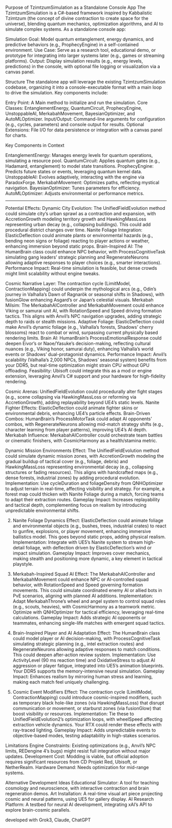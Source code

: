 Purpose of TzimtzumSimulation as a Standalone Console App
The TzimtzumSimulation is a C#-based framework inspired by Kabbalistic Tzimtzum (the concept of divine contraction to create space for the universe), blending quantum mechanics, optimization algorithms, and AI to simulate complex systems. As a standalone console app:

Simulation Goal: Model quantum entanglement, energy dynamics, and predictive behaviors (e.g., ProphecyEngine) in a self-contained environment.
Use Case: Serve as a research tool, educational demo, or prototype for integrating into larger systems later (e.g., games or streaming platforms).
Output: Display simulation results (e.g., energy levels, predictions) in the console, with optional file logging or visualization via a canvas panel.

Structure
The standalone app will leverage the existing TzimtzumSimulation codebase, organizing it into a console-executable format with a main loop to drive the simulation. Key components include:

Entry Point: A Main method to initialize and run the simulation.
Core Classes: EntanglementEnergy, QuantumCircuit, ProphecyEngine, UnstoppableAI, MerkabahMovement, BayesianOptimizer, and AutoMLOptimizer.
Input/Output: Command-line arguments for configuration (e.g., cycles, parameters) and console output for results.
Optional Extensions: File I/O for data persistence or integration with a canvas panel for charts.

Key Components in Context

EntanglementEnergy: Manages energy levels for quantum operations, simulating a resource pool.
QuantumCircuit: Applies quantum gates (e.g., Hadamard, entanglement) to model state transitions.
ProphecyEngine: Predicts future states or events, leveraging quantum kernel data.
UnstoppableAI: Evolves adaptively, interacting with the engine via ParadoxForge.
MerkabahMovement: Optimizes paths, reflecting mystical navigation.
BayesianOptimizer: Tunes parameters for efficiency.
AutoMLOptimizer: Adjusts environmental or performance metrics.

------------------------------------------------------------------

Potential Effects:
Dynamic City Evolution: The UnifiedFieldEvolution method could simulate city’s urban sprawl as a contraction and expansion, with AccretionGrowth modeling territory growth and HawkingMassLoss representing urban decay (e.g., collapsing buildings). This could add procedural district changes over time.
Nanite Foliage Integration: ElasticDeflection could animate plants or environmental hazards (e.g., bending neon signs or foliage) reacting to player actions or weather, enhancing immersion beyond static props.
Brain-Inspired AI: The HumanBrain class could enhance NPC behavior, with ProcessCognitiveTask simulating gang leaders’ strategic planning and RegenerateNeurons allowing adaptive responses to player choices (e.g., smarter interactions).
Performance Impact: Real-time simulation is feasible, but dense crowds might limit scalability without engine tweaks.

Cosmic Narrative Layer: The contraction cycle (LimitModel, ContractionMapping) could underpin the mythological arcs (e.g., Odin’s journey in Valhalla’s Dawn of Ragnarök or seasonal shifts in Shadows), with fusionGlow enhancing Asgard’s or Japan’s celestial visuals.
Merkabah Milsim: The MerkabahAIController and MerkabahMovement could enhance Viking or samurai unit AI, with RotationSpeed and Speed driving formation tactics. This aligns with Anvil’s NPC navigation upgrades, adding strategic depth to raids or stealth missions.
Adaptive Foliage: ElasticDeflection could make Anvil’s dynamic foliage (e.g., Valhalla’s forests, Shadows’ cherry blossoms) react to combat or wind, surpassing current physically based rendering limits.
Brain AI: HumanBrain’s ProcessEmotionalResponse could deepen Eivor’s or Naoe/Yasuke’s decision-making, reflecting cultural nuances (e.g., Viking honor, samurai duty), enhancing Valhalla’s world events or Shadows’ dual-protagonist dynamics.
Performance Impact: Anvil’s scalability (Valhalla’s 2,000 NPCs, Shadows’ seasonal system) benefits from your DDR5, but real-time optimization might strain CPU without GPU offloading.
Feasibility: Ubisoft could integrate this as a mod or engine extension, leveraging Anvil’s C# support and your hardware for high-fidelity rendering.

Cosmic Arenas: UnifiedFieldEvolution could procedurally alter fight stages (e.g., scene collapsing via HawkingMassLoss or reforming via AccretionGrowth), adding replayability beyond UE4’s static levels.
Nanite Fighter Effects: ElasticDeflection could animate fighter skins or environmental debris, enhancing UE4’s particle effects.
Brain-Driven Combos: HumanBrain’s ProcessMotorTask could adapt AI opponents’ combos, with RegenerateNeurons allowing mid-match strategy shifts (e.g., character learning from player patterns), improving UE4’s AI depth.
Merkabah Influence: MerkabahAIController could orchestrate team battles or cinematic finishers, with CosmicHarmony as a health/stamina metric.

Dynamic Mission Environments
Effect: The UnifiedFieldEvolution method could simulate dynamic mission zones, with AccretionGrowth modeling the gradual buildup of tactical cover (e.g., foliage, debris) and HawkingMassLoss representing environmental decay (e.g., collapsing structures or fading resources). This aligns with handcrafted maps (e.g., dense forests, industrial zones) by adding procedural evolution.
Implementation: Use cycleDuration and foliageDensity from QNHOptimizer to adjust terrain in real-time, affecting visibility and strategy. For example, a forest map could thicken with Nanite Foliage during a match, forcing teams to adapt their extraction routes.
Gameplay Impact: Increases replayability and tactical depth, complementing focus on realism by introducing unpredictable environmental shifts.

2. Nanite Foliage Dynamics
Effect: ElasticDeflection could animate foliage and environmental objects (e.g., bushes, trees, industrial crates) to react to gunfire, explosions, or player movement, enhancing immersive ballistics model. This goes beyond static props, adding physical realism.
Implementation: Integrate with UE5’s Nanite system to stream high-detail foliage, with deflection driven by ElasticDeflection’s wind or impact simulation.
Gameplay Impact: Improves cover mechanics, making stealth and positioning more dynamic, a key element in tactical playstyle.

3. Merkabah-Inspired Squad AI
Effect: The MerkabahAIController and MerkabahMovement could enhance NPC or AI-controlled squad behavior, with RotationSpeed and Speed governing formation movements. This could simulate coordinated enemy AI or allied bots in PvE scenarios, aligning with planned AI additions.
Implementation: Adapt MerkabahThrone’s wheel and angel system to control squad roles (e.g., scouts, heavies), with CosmicHarmony as a teamwork metric. Optimize with QNHOptimizer for tactical efficiency, leveraging real-time calculations.
Gameplay Impact: Adds strategic AI opponents or teammates, enhancing single-life matches with emergent squad tactics.

4. Brain-Inspired Player and AI Adaptation
Effect: The HumanBrain class could model player or AI decision-making, with ProcessCognitiveTask simulating strategic planning (e.g., intel extraction routes) and RegenerateNeurons allowing adaptive responses to match conditions. This could deepen after-action review system.
Implementation: Use ActivityLevel (90 ms reaction time) and OxidativeStress to adjust AI aggression or player fatigue, integrated into UE5’s animation blueprints. Your DDR5 supports the memory-intensive neural simulation.
Gameplay Impact: Enhances realism by mirroring human stress and learning, making each match feel uniquely challenging.

5. Cosmic Event Modifiers
Effect: The contraction cycle (LimitModel, ContractionMapping) could introduce cosmic-inspired modifiers, such as temporary black hole-like zones (via HawkingMassLoss) that disrupt communication or movement, or starburst zones (via fusionGlow) that boost visibility or resources.
Implementation: Tie these to UnifiedFieldEvolution2’s optimization loops, with wheelSpeed affecting extraction vehicle dynamics. Your RTX could render these effects with ray-traced lighting.
Gameplay Impact: Adds unpredictable events to objective-based modes, testing adaptability in high-stakes scenarios.

Limitations
Engine Constraints: Existing optimizations (e.g., Anvil’s NPC limits, REDengine 4’s bugs) might resist full integration without major updates.
Development Cost: Modding is viable, but official adoption requires significant resources from CD Projekt Red, Ubisoft, or NetherRealm.
Hardware Demand: Needs optimization for mid-range systems.

Alternative Development Ideas
Educational Simulator: A tool for teaching cosmology and neuroscience, with interactive contraction and brain regeneration demos.
Art Installation: A real-time visual art piece projecting cosmic and neural patterns, using UE5 for gallery display.
AI Research Platform: A testbed for neural AI development, integrating xAI’s API to explore brain-cosmic parallels.

developed with Grok3, Claude, ChatGPT
